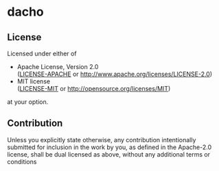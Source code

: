 <!-- dacho/README.md -->

# dacho

## License
Licensed under either of
 * Apache License, Version 2.0  
   ([LICENSE-APACHE](LICENSE-APACHE) or http://www.apache.org/licenses/LICENSE-2.0)
 * MIT license  
   ([LICENSE-MIT](LICENSE-MIT) or http://opensource.org/licenses/MIT)

at your option.

## Contribution
Unless you explicitly state otherwise, any contribution intentionally submitted
for inclusion in the work by you, as defined in the Apache-2.0 license, shall be
dual licensed as above, without any additional terms or conditions


